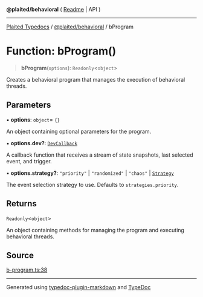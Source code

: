 **@plaited/behavioral** ( [Readme](../README.md) \| API )

***

[Plaited Typedocs](../../../modules.md) / [@plaited/behavioral](../modules.md) / bProgram

# Function: bProgram()

> **bProgram**(`options`): `Readonly`\<`object`\>

Creates a behavioral program that manages the execution of behavioral threads.

## Parameters

▪ **options**: `object`= `{}`

An object containing optional parameters for the program.

▪ **options.dev?**: [`DevCallback`](../interfaces/DevCallback.md)

A callback function that receives a stream of state snapshots, last selected event, and trigger.

▪ **options.strategy?**: `"priority"` \| `"randomized"` \| `"chaos"` \| [`Strategy`](../type-aliases/Strategy.md)

The event selection strategy to use. Defaults to `strategies.priority`.

## Returns

`Readonly`\<`object`\>

An object containing methods for managing the program and executing behavioral threads.

## Source

[b-program.ts:38](https://github.com/plaited/plaited/blob/95d1a1b/libs/behavioral/src/b-program.ts#L38)

***

Generated using [typedoc-plugin-markdown](https://www.npmjs.com/package/typedoc-plugin-markdown) and [TypeDoc](https://typedoc.org/)

